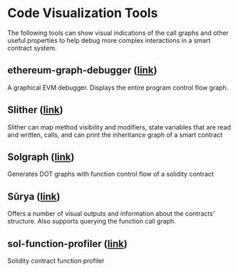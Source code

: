 # Code Visualization Tools
The following tools can show visual indications of the call graphs and other useful properties to help debug
more complex interactions in a smart contract system.

## ethereum-graph-debugger ([link](https://github.com/fergarrui/ethereum-graph-debugger))
A graphical EVM debugger. Displays the entire program control flow graph.

## Slither ([link](https://github.com/trailofbits/slither))
Slither can map method visibility and modifiers, state variables that are read and written, calls, and can print the inheritance graph of a smart contract

## Solgraph ([link](https://github.com/raineorshine/solgraph))
Generates DOT graphs with function control flow of a solidity contract

## Sūrya ([link](https://github.com/ConsenSys/surya))
Offers a number of visual outputs and information about the contracts' structure.
Also supports querying the function call graph.

## sol-function-profiler ([link](https://github.com/EricR/sol-function-profiler))
Solidity contract function profiler
